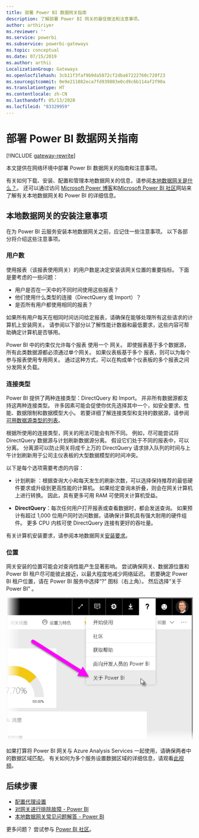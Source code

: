 ```yaml
---
title: 部署 Power BI 数据网关指南
description: 了解部署 Power BI 网关的最佳做法和注意事项。
author: arthiriyer
ms.reviewer: ''
ms.service: powerbi
ms.subservice: powerbi-gateways
ms.topic: conceptual
ms.date: 07/15/2019
ms.author: arthii
LocalizationGroup: Gateways
ms.openlocfilehash: 3cb11f3faf9b9da5872cf2dba67222760c720f23
ms.sourcegitcommit: 0e9e211082eca7fd939803e0cd9c6b114af2f90a
ms.translationtype: HT
ms.contentlocale: zh-CN
ms.lasthandoff: 05/13/2020
ms.locfileid: "83329959"
---
```

# <a name="guidance-for-deploying-a-data-gateway-for-power-bi"></a>部署 Power BI 数据网关指南

[!INCLUDE [gateway-rewrite](../includes/gateway-rewrite.md)]

本文提供在网络环境中部署 Power BI 数据网关的指南和注意事项。

有关如何下载、安装、配置和管理本地数据网关的信息，请参阅[本地数据网关是什么？](/data-integration/gateway/service-gateway-onprem)。 还可以通过访问 [Microsoft Power 博客](https://powerbi.microsoft.com/blog/)和[Microsoft Power BI 社区](https://community.powerbi.com/)网站来了解有关本地数据网关和 Power BI 的详细信息。

## <a name="installation-considerations-for-the-on-premises-data-gateway"></a>本地数据网关的安装注意事项

在为 Power BI 云服务安装本地数据网关之前，应记住一些注意事项。 以下各部分将介绍这些注意事项。

### <a name="number-of-users"></a>用户数

使用报表（该报表使用网关）的用户数是决定安装该网关位置的重要指标。 下面是要考虑的一些问题：

* 用户是否在一天中的不同时间使用这些报表？
* 他们使用什么类型的连接（DirectQuery 或 Import）？
* 是否所有用户都使用相同的报表？

如果所有用户每天在相同时间访问给定报表，请确保在能够处理所有这些请求的计算机上安装网关。 请参阅以下部分以了解性能计数器和最低要求，这些内容可帮助确定计算机是否够用。

Power BI 中的约束仅允许每个报表  使用一个  网关。 即使报表基于多个数据源，所有此类数据源都必须通过单个网关。 如果仪表板基于多个  报表，则可以为每个参与报表使用专用网关。 通过这种方式，可以在构成单个仪表板的多个报表之间分发网关负载。

### <a name="connection-type"></a>连接类型

Power BI 提供了两种连接类型：DirectQuery 和 Import。 并非所有数据源都支持这两种连接类型。 许多因素可能会促使你优先选择其中一个，如安全要求、性能、数据限制和数据模型大小。 若要详细了解连接类型和支持的数据源，请参阅[可用数据源类型的列表](service-gateway-data-sources.md#list-of-available-data-source-types)。

根据所使用的连接类型，网关的用法可能会有所不同。 例如，尽可能尝试将 DirectQuery 数据源与计划刷新数据源分离。 假设它们处于不同的报表中，可以分离。 分离源可以防止网关将成千上万的 DirectQuery 请求排入队列的时间与上午计划刷新用于公司主仪表板的大型数据模型的时间冲突。 

以下是每个选项需要考虑的内容：

* 计划刷新  ：根据查询大小和每天发生的刷新次数，可以选择保持推荐的最低硬件要求或升级到更高性能的计算机。 如果给定查询未折叠，则会在网关计算机上进行转换。 因此，具有更多可用 RAM 可使网关计算机受益。

* **DirectQuery**：每次任何用户打开报表或查看数据时，都会发送查询。 如果预计有超过 1,000 位用户同时访问数据，请确保计算机具有强大耐用的硬件组件。 更多 CPU 内核可使 DirectQuery 连接有更好的吞吐量。

有关计算机安装要求，请参阅本地数据网关[安装要求](/data-integration/gateway/service-gateway-install#requirements)。

### <a name="location"></a>位置

网关安装的位置可能会对查询性能产生显著影响。 尝试确保网关、数据源位置和 Power BI 租户尽可能彼此接近，以最大程度地减少网络延迟。 若要确定 Power BI 租户位置，请在 Power BI 服务中选择“?”  图标（右上角）。 然后选择“关于 Power BI”  。

![确定 Power BI 租户位置](media/service-gateway-deployment-guidance/powerbi-gateway-deployment-guidance_02.png)

如果打算将 Power BI 网关与 Azure Analysis Services 一起使用，请确保两者中的数据区域匹配。 有关如何为多个服务设置数据区域的详细信息，请观看[此视频](https://guyinacube.com/2018/01/power-bi-azure-analysis-services-gateway-data-region/)。

## <a name="next-steps"></a>后续步骤

* [配置代理设置](/data-integration/gateway/service-gateway-proxy)  
* [对网关进行排除故障 - Power BI](service-gateway-onprem-tshoot.md)  
* [本地数据网关常见问题解答 - Power BI](service-gateway-power-bi-faq.md)  

更多问题？ 尝试参与 [Power BI 社区](https://community.powerbi.com/)。
